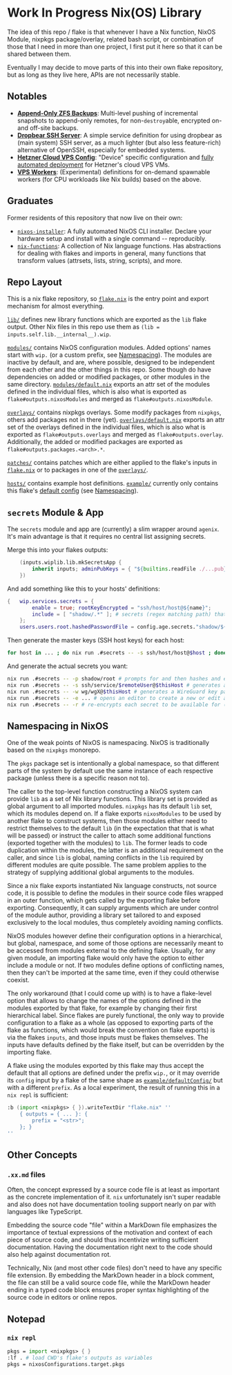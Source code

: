 
# Work In Progress Nix(OS) Library

The idea of this repo / flake is that whenever I have a Nix function, NixOS Module, nixpkgs package/overlay, related bash script, or combination of those that I need in more than one project, I first put it here so that it can be shared between them.

Eventually I may decide to move parts of this into their own flake repository, but as long as they live here, APIs are not necessarily stable.


## Notables

* [**Append-Only ZFS Backups**](./modules/services/zfs/): Multi-level pushing of incremental snapshots to append-only remotes, for non-`destroy`able, encrypted on- and off-site backups.
* [**Dropbear SSH Server**](./modules/services/dropbear.nix.md): A simple service definition for using dropbear as (main system) SSH server, as a much lighter (but also less feature-rich) alternative of OpenSSH, especially for embedded systems.
* [**Hetzner Cloud VPS Config**](./modules/hardware/hetzner-vps.nix.md): "Device" specific configuration and [fully automated deployment](./modules/hardware/hetzner-deploy-vps.sh) for Hetzner's cloud VPS VMs.
* [**VPS Workers**](./lib/vps-worker.nix.md): (Experimental) definitions for on-demand spawnable workers (for CPU workloads like Nix builds) based on the above.


## Graduates

Former residents of this repository that now live on their own:
* [`nixos-installer`](https://github.com/NiklasGollenstede/nixos-installer/): A fully automated NixOS CLI installer. Declare your hardware setup and install with a single command -- reproducibly.
* [`nix-functions`](https://github.com/NiklasGollenstede/nix-functions/): A collection of Nix language functions. Has abstractions for dealing with flakes and imports in general, many functions that transform values (attrsets, lists, string, scripts), and more.


## Repo Layout

This is a nix flake repository, so [`flake.nix`](./flake.nix) is the entry point and export mechanism for almost everything.

[`lib/`](./lib/) defines new library functions which are exported as the `lib` flake output. Other Nix files in this repo use them as `(lib = inputs.self.lib.__internal__).wip`.

[`modules/`](./modules/) contains NixOS configuration modules. Added options' names start with `wip.` (or a custom prefix, see [Namespacing](#namespacing-in-nixos)).
The modules are inactive by default, and are, where possible, designed to be independent from each other and the other things in this repo. Some though do have dependencies on added or modified packages, or other modules in the same directory.
[`modules/default.nix`](./modules/default.nix) exports an attr set of the modules defined in the individual files, which is also what is exported as `flake#outputs.nixosModules` and merged as `flake#outputs.nixosModule`.

[`overlays/`](./overlays/) contains nixpkgs overlays. Some modify packages from `nixpkgs`, others add packages not in there (yet).
[`overlays/default.nix`](./overlays/default.nix) exports an attr set of the overlays defined in the individual files, which is also what is exported as `flake#outputs.overlays` and merged as `flake#outputs.overlay`. Additionally, the added or modified packages are exported as `flake#outputs.packages.<arch>.*`.

[`patches/`](./patches/) contains patches which are either applied to the flake's inputs in [`flake.nix`](./flake.nix) or to packages in one of the [`overlays/`](./overlays/).

[`hosts/`](./hosts/) contains example host definitions.
[`example/`](./example/) currently only contains this flake's [default config](./example/defaultConfig/) (see [Namespacing](#namespacing-in-nixos)).


## `secrets` Module & App

The `secrets` module and app are (currently) a slim wrapper around `agenix`. It's main advantage is that it requires no central list assigning secrets.

Merge this into your flakes outputs:
```nix
    (inputs.wiplib.lib.mkSecretsApp {
        inherit inputs; adminPubKeys = { "${builtins.readFile ./...pub}" = ".*"; }; # ...
    })
```
And add something like this to your hosts' definitions:
```nix
{   wip.services.secrets = {
        enable = true; rootKeyEncrypted = "ssh/host/host@${name}";
        include = [ "shadow/.*" ]; # secrets (regex matching path) that this host needs access to
    };
    users.users.root.hashedPasswordFile = config.age.secrets."shadow/${"root"}".path; # use runtime-decrypted secret
```
Then generate the master keys (SSH host keys) for each host:
```bash
for host in ... ; do nix run .#secrets -- -s ssh/host/host@$host ; done
```
And generate the actual secrets you want:
```bash
nix run .#secrets -- -p shadow/root # prompts for and then hashes and encrypts a password (mkpasswd)
nix run .#secrets -- -s ssh/service/$remoteUser@$thisHost # generates an SSH key pair, encrypting the private key and keeping the .pub
nix run .#secrets -- -w wg/wgX@$thisHost # generates a WireGuard key pair, encrypting the private key and keeping the .pub
nix run .#secrets -- -e ... # opens an editor to create a new or edit an existing secret
nix run .#secrets -- -r # re-encrypts each secret to be available for (decryption with the keys of) all hosts that »include« them
```


## Namespacing in NixOS

One of the weak points of NixOS is namespacing. NixOS is traditionally based on the `nixpkgs` monorepo.

The `pkgs` package set is intentionally a global namespace, so that different parts of the system by default use the same instance of each respective package (unless there is a specific reason not to).

The caller to the top-level function constructing a NixOS system can provide `lib` as a set of Nix library functions. This library set is provided as global argument to all imported modules. `nixpkgs` has its default `lib` set, which its modules depend on.
If a flake exports `nixosModules` to be used by another flake to construct systems, then those modules either need to restrict themselves to the default `lib` (in the expectation that that is what will be passed) or instruct the caller to attach some additional functions (exported together with the modules) to `lib`. The former leads to code duplication within the modules, the latter is an additional requirement on the caller, and since `lib` is global, naming conflicts in the `lib` required by different modules are quite possible. The same problem applies to the strategy of supplying additional global arguments to the modules.

Since a nix flake exports instantiated Nix language constructs, not source code, it is possible to define the modules in their source code files wrapped in an outer function, which gets called by the exporting flake before exporting. Consequently, it can supply arguments which are under control of the module author, providing a library set tailored to and exposed exclusively to the local modules, thus completely avoiding naming conflicts.

NixOS modules however define their configuration options in a hierarchical, but global, namespace, and some of those options are necessarily meant to be accessed from modules external to the defining flake.
Usually, for any given module, an importing flake would only have the option to either include a module or not. If two modules define options of conflicting names, then they can't be imported at the same time, even if they could otherwise coexist.

The only workaround (that I could come up with) is to have a flake-level option that allows to change the names of the options defined in the modules exported by that flake, for example by changing their first hierarchical label.
Since flakes are purely functional, the only way to provide configuration to a flake as a whole (as opposed to exporting parts of the flake as functions, which would break the convention on flake exports) is via the flakes `inputs`, and those inputs must be flakes themselves.
The inputs have defaults defined by the flake itself, but can be overridden by the importing flake.

A flake using the modules exported by this flake may thus accept the default that all options are defined under the prefix `wip.`, or it may override its `config` input by a flake of the same shape as [`example/defaultConfig/`](./example/defaultConfig/) but with a different `prefix`.
As a local experiment, the result of running this in a `nix repl` is sufficient:
```nix
:b (import <nixpkgs> { }).writeTextDir "flake.nix" ''
    { outputs = { ... }: {
        prefix = "<str>";
    }; }
''
```


## Other Concepts

### `.xx.md` files

Often, the concept expressed by a source code file is at least as important as the concrete implementation of it.
`nix` unfortunately isn't super readable and also does not have documentation tooling support nearly on par with languages like TypeScript.

Embedding the source code "file" within a MarkDown file emphasizes the importance of textual expressions of the motivation and context of each piece of source code, and should thus incentivize writing sufficient documentation.
Having the documentation right next to the code should also help against documentation rot.

Technically, Nix (and most other code files) don't need to have any specific file extension. By embedding the MarkDown header in a block comment, the file can still be a valid source code file, while the MarkDown header ending in a typed code block ensures proper syntax highlighting of the source code in editors or online repos.


## Notepad

### `nix repl`

```nix
pkgs = import <nixpkgs> { }
:lf . # load CWD's flake's outputs as variables
pkgs = nixosConfigurations.target.pkgs
```

